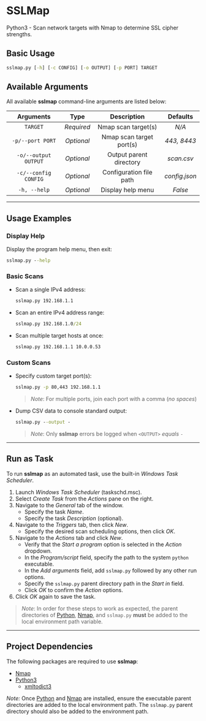 # SSLMap

Python3 - Scan network targets with Nmap to determine SSL cipher strengths.

## Basic Usage

```bat
sslmap.py [-h] [-c CONFIG] [-o OUTPUT] [-p PORT] TARGET
```

## Available Arguments

All available **sslmap** command-line arguments are listed below:

| Arguments            | Type       | Description              | Defaults      |
|:--------------------:|:----------:|:------------------------:|:-------------:|
| `TARGET`             | *Required* | Nmap scan target(s)      | *N/A*         |
| `-p/--port PORT`     | *Optional* | Nmap scan target port(s) | *443, 8443*   |
| `-o/--output OUTPUT` | *Optional* | Output parent directory  | *scan.csv*    |
| `-c/--config CONFIG` | *Optional* | Configuration file path  | *config.json* |
| `-h, --help`         | *Optional* | Display help menu        | *False*       |

***

## Usage Examples

### Display Help

Display the program help menu, then exit:

```bat
sslmap.py --help
```

### Basic Scans

* Scan a single IPv4 address:

    ```bat
    sslmap.py 192.168.1.1
    ```

* Scan an entire IPv4 address range:
  
    ```bat
    sslmap.py 192.168.1.0/24
    ```

* Scan multiple target hosts at once:

    ```bat
    sslmap.py 192.168.1.1 10.0.0.53
    ```

### Custom Scans

* Specify custom target port(s):

    ```bat
    sslmap.py -p 80,443 192.168.1.1
    ```

    > *Note*: For multiple ports, join each port with a comma (*no spaces*)

* Dump CSV data to console standard output:

    ```bat
    sslmap.py --output -
    ```

    > *Note*: Only **sslmap** errors be logged when `<OUTPUT>` *equals* `-`

***

## Run as Task

To run **sslmap** as an automated task, use the built-in *Windows Task Scheduler*.

1. Launch *Windows Task Scheduler* (taskschd.msc).
2. Select *Create Task* from the *Actions* pane on the right.
3. Navigate to the *General* tab of the window.
    * Specify the task *Name*.
    * Specify the task *Description* (optional).
4. Navigate to the *Triggers* tab, then click *New*.
    * Specify the desired scan scheduling options, then click *OK*.
5. Navigate to the *Actions* tab and click *New*.
    * Verify that the *Start a program* option is selected in the *Action* dropdown.
    * In the *Program/script* field, specify the path to the system `python` executable.
    * In the *Add arguments* field, add `sslmap.py` followed by any other run options.
    * Specify the `sslmap.py` parent directory path in the *Start in* field.
    * Click *OK* to confirm the *Action* options.
6. Click *OK* again to save the task.

> *Note*: In order for these steps to work as expected, the parent directories of
[Python](https://www.python.org/downloads/), [Nmap](https://nmap.org/download.html),
and `sslmap.py` **must** be added to the local environment path variable.

***

## Project Dependencies

The following packages are required to use **sslmap**:

* [Nmap](https://nmap.org/download.html)
* [Python3](https://www.python.org/downloads/)
  * [xmltodict3](https://pypi.org/project/xmltodict3/)

*Note:* Once [Python](https://www.python.org/downloads/) and [Nmap](https://nmap.org/download.html)
are installed, ensure the executable parent directories are added to the local environment path.
The `sslmap.py` parent directory should also be added to the environment path.


